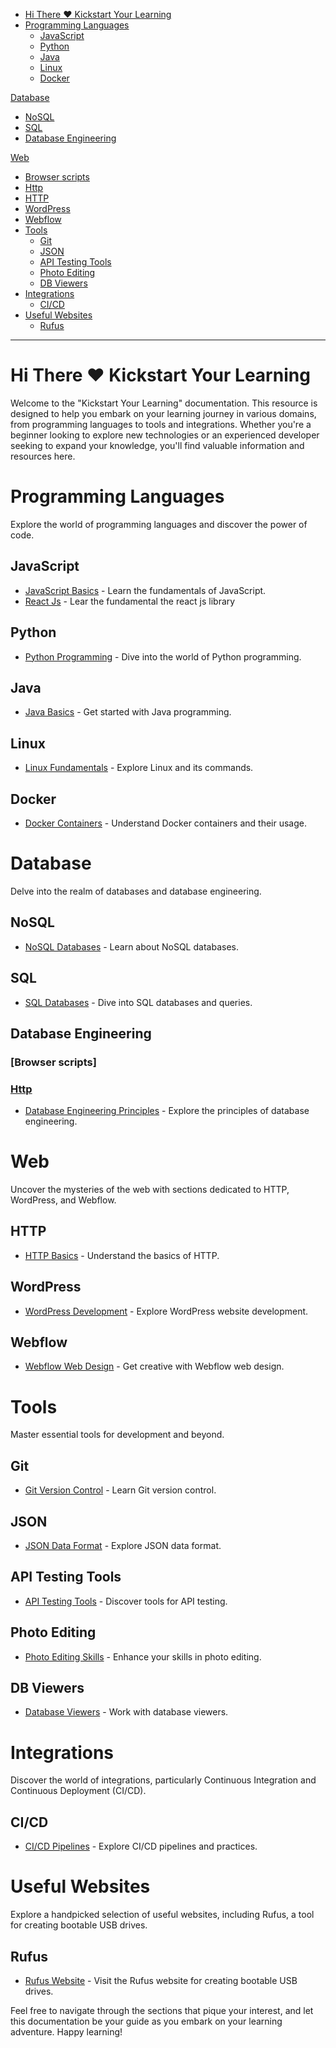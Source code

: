 - [Hi There ❤️ Kickstart Your Learning](#hi-there-️-kickstart-your-learning)
- [Programming Languages](#programming-languages)
  - [JavaScript](#javascript)
  - [Python](#python)
  - [Java](#java)
  - [Linux](#linux)
  - [Docker](#docker)

[Database](#database)
  - [NoSQL](#nosql)
  - [SQL](#sql)
  - [Database Engineering](#database-engineering) 

[Web](#web)
  - [Browser scripts](#browser-scripts)
  - [Http](#http)
  - [HTTP](#http-1)
  - [WordPress](#wordpress)
  - [Webflow](#webflow)
- [Tools](#tools)
  - [Git](#git)
  - [JSON](#json)
  - [API Testing Tools](#api-testing-tools)
  - [Photo Editing](#photo-editing)
  - [DB Viewers](#db-viewers)
- [Integrations](#integrations)
  - [CI/CD](#cicd)
- [Useful Websites](#useful-websites)
  - [Rufus](#rufus)

---

# Hi There ❤️ Kickstart Your Learning

Welcome to the "Kickstart Your Learning" documentation. This resource is designed to help you embark on your learning journey in various domains, from programming languages to tools and integrations. Whether you're a beginner looking to explore new technologies or an experienced developer seeking to expand your knowledge, you'll find valuable information and resources here.

# Programming Languages

Explore the world of programming languages and discover the power of code.

## JavaScript

- [JavaScript Basics](./Js/index.md) - Learn the fundamentals of JavaScript.
- [React Js](./Js/React/index.md) - Lear the fundamental the react js library

## Python

- [Python Programming](./python/index.md) - Dive into the world of Python programming.

## Java

- [Java Basics](./Java/Basics.txt) - Get started with Java programming.

## Linux

- [Linux Fundamentals](./Linux/index.md) - Explore Linux and its commands.

## Docker

- [Docker Containers](./Docker/index.md) - Understand Docker containers and their usage.

# Database

Delve into the realm of databases and database engineering.

## NoSQL

- [NoSQL Databases](./Database/nosql/index.md) - Learn about NoSQL databases.

## SQL

- [SQL Databases](./Database/sql/index.md) - Dive into SQL databases and queries.

## Database Engineering

### [Browser scripts]

### [Http](./web/HTTP/01_web.md)

- [Database Engineering Principles](./Database/database/index.md) - Explore the principles of database engineering.

# Web

Uncover the mysteries of the web with sections dedicated to HTTP, WordPress, and Webflow.

## HTTP

- [HTTP Basics](./web/HTTP/01_web.md) - Understand the basics of HTTP.

## WordPress

- [WordPress Development](./web/wordpress/index.md) - Explore WordPress website development.

## Webflow

- [Webflow Web Design](./web/webflow/index.md) - Get creative with Webflow web design.

# Tools

Master essential tools for development and beyond.

## Git

- [Git Version Control](./tools/git/01_git.md) - Learn Git version control.

## JSON

- [JSON Data Format](./tools/json/index.md) - Explore JSON data format.

## API Testing Tools

- [API Testing Tools](./tools/index.md) - Discover tools for API testing.

## Photo Editing

- [Photo Editing Skills](./tools/edit/index.md) - Enhance your skills in photo editing.

## DB Viewers

- [Database Viewers](./tools/db/index.md) - Work with database viewers.

# Integrations

Discover the world of integrations, particularly Continuous Integration and Continuous Deployment (CI/CD).

## CI/CD

- [CI/CD Pipelines](./Integrations/index.md) - Explore CI/CD pipelines and practices.

# Useful Websites

Explore a handpicked selection of useful websites, including Rufus, a tool for creating bootable USB drives.

## Rufus

- [Rufus Website](https://rufus.ie/en/) - Visit the Rufus website for creating bootable USB drives.

Feel free to navigate through the sections that pique your interest, and let this documentation be your guide as you embark on your learning adventure. Happy learning!
